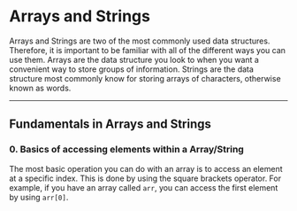 # Arrays and Strings

Arrays and Strings are two of the most commonly used data structures. Therefore, it is important to be familiar with all of the different ways you can use them. Arrays are the data structure you look to when you want a convenient way to store groups of information. Strings are the data structure most commonly know for storing arrays of characters, otherwise known as words.

---

## Fundamentals in Arrays and Strings

### 0. Basics of accessing elements within a Array/String

The most basic operation you can do with an array is to access an element at a specific index. This is done by using the square brackets operator. For example, if you have an array called `arr`, you can access the first element by using `arr[0]`.

